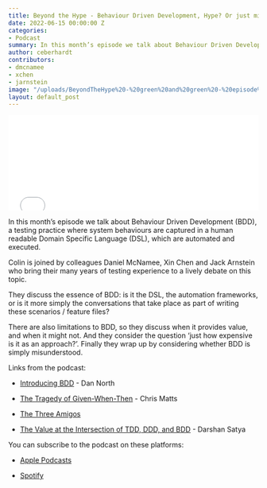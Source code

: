 ```yaml
---
title: Beyond the Hype - Behaviour Driven Development, Hype? Or just misunderstood?
date: 2022-06-15 00:00:00 Z
categories:
- Podcast
summary: In this month’s episode we talk about Behaviour Driven Development (BDD), a testing practice where system behaviours are captured in a human readable Domain Specific Language (DSL), which are automated and executed.
author: ceberhardt
contributors:
- dmcnamee
- xchen
- jarnstein
image: "/uploads/BeyondTheHype%20-%20green%20and%20green%20-%20episode%204%20-%20social.png"
layout: default_post
---
```


<iframe title="Embed Player" src="//play.libsyn.com/embed/episode/id/23149460/height/192/theme/modern/size/large/thumbnail/yes/custom-color/ffffff/time-start/00:00:00/playlist-height/200/direction/backward" height="192" width="100%" scrolling="no" allowfullscreen="" webkitallowfullscreen="true" mozallowfullscreen="true" oallowfullscreen="true" msallowfullscreen="true" style="border: none;"></iframe>

In this month’s episode we talk about Behaviour Driven Development (BDD), a testing practice where system behaviours are captured in a human readable Domain Specific Language (DSL), which are automated and executed.

Colin is joined by colleagues Daniel McNamee, Xin Chen and Jack Arnstein who bring their many years of testing experience to a lively debate on this topic.

They discuss the essence of BDD: is it the DSL, the automation frameworks, or is it more simply the conversations that take place as part of writing these scenarios / feature files?

There are also limitations to BDD, so they discuss when it provides value, and when it might not. And they consider the question ‘just how expensive is it as an approach?’. Finally they wrap up by considering whether BDD is simply misunderstood.

Links from the podcast:

* [Introducing BDD](https://dannorth.net/introducing-bdd/) - Dan North

* [The Tragedy of Given-When-Then](https://theitriskmanager.com/2019/04/06/the-tragedy-of-given-when-then/) - Chris Matts

* [The Three Amigos](https://cucumber.io/docs/bdd/who-does-what/)

* [The Value at the Intersection of TDD, DDD, and BDD](https://www.mobilelive.ca/blog/value-of-tdd-bdd-ddd) - Darshan Satya

You can subscribe to the podcast on these platforms:

* [Apple Podcasts](https://podcasts.apple.com/dk/podcast/beyond-the-hype/id1612265563)

* [Spotify](https://open.spotify.com/show/2BlwBJ7JoxYpxU4GBmuR4x)
